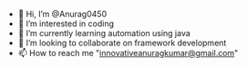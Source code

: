 - 👋 Hi, I’m @Anurag0450
- 👀 I’m interested in coding
- 🌱 I’m currently learning automation using java 
- 💞️ I’m looking to collaborate on framework development
- 📫 How to reach me "innovativeanuragkumar@gmail.com"

<!---
Anurag0450/Anurag0450 is a ✨ special ✨ repository because its `README.md` (this file) appears on your GitHub profile.
You can click the Preview link to take a look at your changes.
--->
